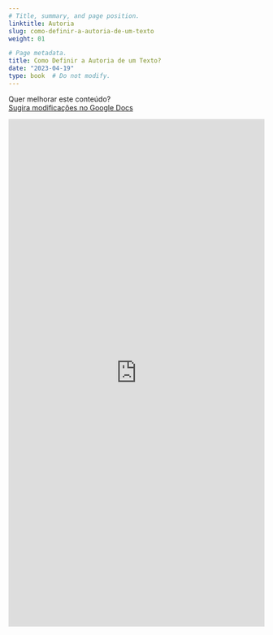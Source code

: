 ```yaml
---
# Title, summary, and page position.
linktitle: Autoria
slug: como-definir-a-autoria-de-um-texto
weight: 01

# Page metadata.
title: Como Definir a Autoria de um Texto?
date: "2023-04-19"
type: book  # Do not modify.
---
```


Quer melhorar este conteúdo?<br>
[<i class="fa fa-edit" aria-hidden="true"></i> Sugira modificações no Google Docs][edit]

[edit]: https://docs.google.com/document/d/1x2hPRmELS8uJNixY_tEToM1D_vyPGxsX1tvT-0NlY94/edit?usp=sharing

<iframe frameborder="0" style="width: 100%; height: 1000px" src="https://docs.google.com/document/d/e/2PACX-1vQC0DTViBbBvirwOhMdVXglMBxE6SCoCgG2LjpqM3KODn2rxaPvcU8qsmo2vlgpZqzg85Qx-fPr6Xal/pub?embedded=true"></iframe>

